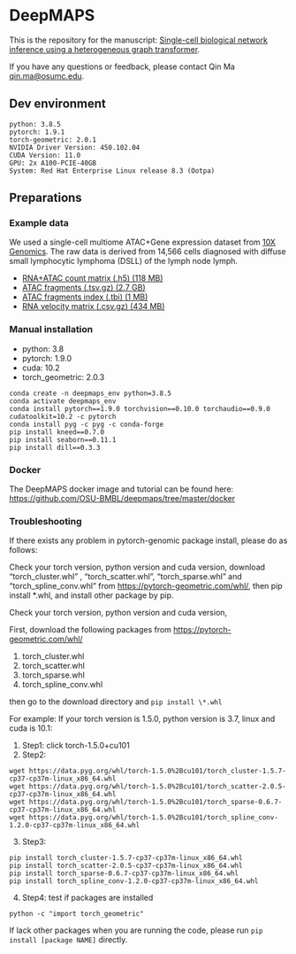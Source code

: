 # DeepMAPS

This is the repository for the manuscript: [Single-cell biological network inference using a heterogeneous graph transformer](https://www.nature.com/articles/s41467-023-36559-0).

If you have any questions or feedback, please contact Qin Ma <qin.ma@osumc.edu>.

## Dev environment

```{bash}
python: 3.8.5
pytorch: 1.9.1
torch-geometric: 2.0.1
NVIDIA Driver Version: 450.102.04
CUDA Version: 11.0
GPU: 2x A100-PCIE-40GB
System: Red Hat Enterprise Linux release 8.3 (Ootpa)
```

## Preparations

### Example data

We used a single-cell multiome ATAC+Gene expression dataset from [10X Genomics](https://www.10xgenomics.com/resources/datasets/fresh-frozen-lymph-node-with-b-cell-lymphoma-14-k-sorted-nuclei-1-standard-2-0-0). The raw data is derived from 14,566 cells diagnosed with diffuse small lymphocytic lymphoma (DSLL) of the lymph node lymph.

- [RNA+ATAC count matrix (.h5) (118 MB)](https://bmblx.bmi.osumc.edu/downloadFiles/deepmaps/lymph_node_lymphoma_14k_filtered_feature_bc_matrix.h5)
- [ATAC fragments (.tsv.gz) (2.7 GB)](https://bmblx.bmi.osumc.edu/downloadFiles/deepmaps/lymph_node_lymphoma_14k_atac_fragments.tsv.gz)
- [ATAC fragments index (.tbi) (1 MB)](https://bmblx.bmi.osumc.edu/downloadFiles/deepmaps/lymph_node_lymphoma_14k_atac_fragments.tsv.gz.tbi)
- [RNA velocity matrix (.csv.gz) (434 MB)](https://bmblx.bmi.osumc.edu/downloadFiles/deepmaps/lymph_node_lymphoma_14k_filtered_feature_bc_matrix.csv.gz)

### Manual installation

- python: 3.8
- pytorch: 1.9.0
- cuda: 10.2
- torch_geometric: 2.0.3

```{bash}
conda create -n deepmaps_env python=3.8.5
conda activate deepmaps_env
conda install pytorch==1.9.0 torchvision==0.10.0 torchaudio==0.9.0 cudatoolkit=10.2 -c pytorch
conda install pyg -c pyg -c conda-forge
pip install kneed==0.7.0
pip install seaborn==0.11.1
pip install dill==0.3.3
```

### Docker

The DeepMAPS docker image and tutorial can be found here: https://github.com/OSU-BMBL/deepmaps/tree/master/docker

### Troubleshooting

If there exists any problem in pytorch-genomic package install, please do as follows:

Check your torch version, python version and cuda version, download “torch_cluster.whl” , “torch_scatter.whl”, “torch_sparse.whl” and “torch_spline_conv.whl” from https://pytorch-geometric.com/whl/, then pip install \*.whl, and install other package by pip.

Check your torch version, python version and cuda version,

First, download the following packages from https://pytorch-geometric.com/whl/

1. torch_cluster.whl
2. torch_scatter.whl
3. torch_sparse.whl
4. torch_spline_conv.whl

then go to the download directory and `pip install \*.whl`

For example:
If your torch version is 1.5.0, python version is 3.7, linux and cuda is 10.1:

1. Step1: click torch-1.5.0+cu101
2. Step2:

```
wget https://data.pyg.org/whl/torch-1.5.0%2Bcu101/torch_cluster-1.5.7-cp37-cp37m-linux_x86_64.whl
wget https://data.pyg.org/whl/torch-1.5.0%2Bcu101/torch_scatter-2.0.5-cp37-cp37m-linux_x86_64.whl
wget https://data.pyg.org/whl/torch-1.5.0%2Bcu101/torch_sparse-0.6.7-cp37-cp37m-linux_x86_64.whl
wget https://data.pyg.org/whl/torch-1.5.0%2Bcu101/torch_spline_conv-1.2.0-cp37-cp37m-linux_x86_64.whl
```

3. Step3:

```
pip install torch_cluster-1.5.7-cp37-cp37m-linux_x86_64.whl
pip install torch_scatter-2.0.5-cp37-cp37m-linux_x86_64.whl
pip install torch_sparse-0.6.7-cp37-cp37m-linux_x86_64.whl
pip install torch_spline_conv-1.2.0-cp37-cp37m-linux_x86_64.whl

```

4. Step4: test if packages are installed

```
python -c "import torch_geometric"
```

If lack other packages when you are running the code, please run `pip install [package NAME]` directly.
